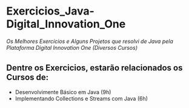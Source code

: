 # Exercicios_Java-Digital_Innovation_One
###### Os Melhores Exercicios e Alguns Projetos que resolvi de Java pela Plataforma *Digital Innovation One* (Diversos Cursos)

## Dentre os Exercicios, estarão relacionados os Cursos de:

- Desenvolvimente Básico em Java (9h)
- Implementando Collections e Streams com Java (6h)
